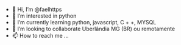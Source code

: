 - 👋 Hi, I’m @faelhttps
- 👀 I’m interested in python
- 🌱 I’m currently learning python, javascript, C + +, MYSQL
- 💞️ I’m looking to collaborate  Uberlândia MG (BR) ou remotamente
- 📫 How to reach me ...

<!---
faelhttps/faelhttps is a ✨ special ✨ repository because its `README.md` (this file) appears on your GitHub profile.
You can click the Preview link to take a look at your changes.
--->
